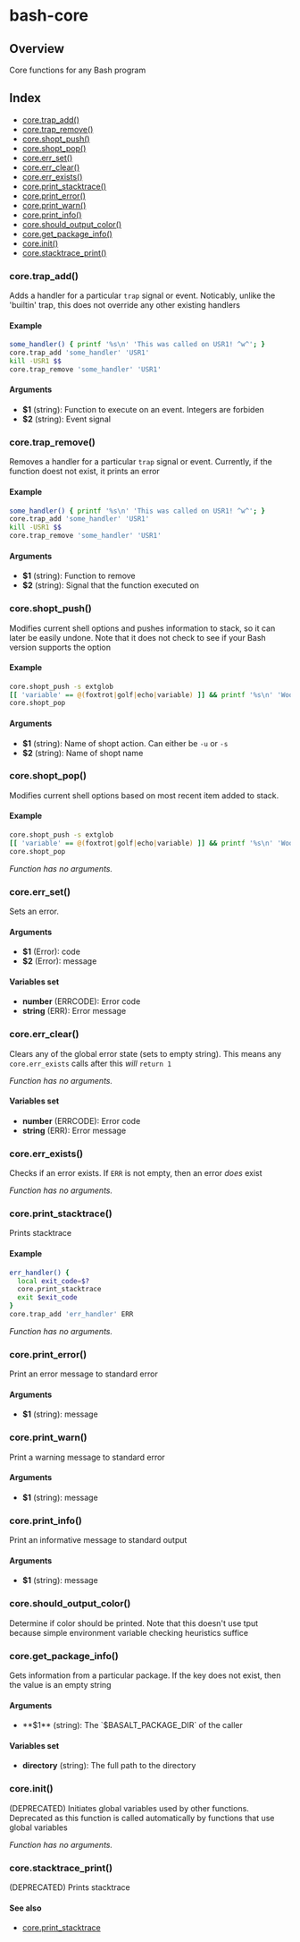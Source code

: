# bash-core

## Overview

Core functions for any Bash program

## Index

* [core.trap_add()](#coretrap_add)
* [core.trap_remove()](#coretrap_remove)
* [core.shopt_push()](#coreshopt_push)
* [core.shopt_pop()](#coreshopt_pop)
* [core.err_set()](#coreerr_set)
* [core.err_clear()](#coreerr_clear)
* [core.err_exists()](#coreerr_exists)
* [core.print_stacktrace()](#coreprint_stacktrace)
* [core.print_error()](#coreprint_error)
* [core.print_warn()](#coreprint_warn)
* [core.print_info()](#coreprint_info)
* [core.should_output_color()](#coreshould_output_color)
* [core.get_package_info()](#coreget_package_info)
* [core.init()](#coreinit)
* [core.stacktrace_print()](#corestacktrace_print)

### core.trap_add()

Adds a handler for a particular `trap` signal or event. Noticably,
unlike the 'builtin' trap, this does not override any other existing handlers

#### Example

```bash
some_handler() { printf '%s\n' 'This was called on USR1! ^w^'; }
core.trap_add 'some_handler' 'USR1'
kill -USR1 $$
core.trap_remove 'some_handler' 'USR1'
```

#### Arguments

* **$1** (string): Function to execute on an event. Integers are forbiden
* **$2** (string): Event signal

### core.trap_remove()

Removes a handler for a particular `trap` signal or event. Currently,
if the function doest not exist, it prints an error

#### Example

```bash
some_handler() { printf '%s\n' 'This was called on USR1! ^w^'; }
core.trap_add 'some_handler' 'USR1'
kill -USR1 $$
core.trap_remove 'some_handler' 'USR1'
```

#### Arguments

* **$1** (string): Function to remove
* **$2** (string): Signal that the function executed on

### core.shopt_push()

Modifies current shell options and pushes information to stack, so
it can later be easily undone. Note that it does not check to see if your Bash
version supports the option

#### Example

```bash
core.shopt_push -s extglob
[[ 'variable' == @(foxtrot|golf|echo|variable) ]] && printf '%s\n' 'Woof!'
core.shopt_pop
```

#### Arguments

* **$1** (string): Name of shopt action. Can either be `-u` or `-s`
* **$2** (string): Name of shopt name

### core.shopt_pop()

Modifies current shell options based on most recent item added to stack.

#### Example

```bash
core.shopt_push -s extglob
[[ 'variable' == @(foxtrot|golf|echo|variable) ]] && printf '%s\n' 'Woof!'
core.shopt_pop
```

_Function has no arguments._

### core.err_set()

Sets an error.

#### Arguments

* **$1** (Error): code
* **$2** (Error): message

#### Variables set

* **number** (ERRCODE): Error code
* **string** (ERR): Error message

### core.err_clear()

Clears any of the global error state (sets to empty string).
This means any `core.err_exists` calls after this _will_ `return 1`

_Function has no arguments._

#### Variables set

* **number** (ERRCODE): Error code
* **string** (ERR): Error message

### core.err_exists()

Checks if an error exists. If `ERR` is not empty, then an error
_does_ exist

_Function has no arguments._

### core.print_stacktrace()

Prints stacktrace

#### Example

```bash
err_handler() {
  local exit_code=$?
  core.print_stacktrace
  exit $exit_code
}
core.trap_add 'err_handler' ERR
```

_Function has no arguments._

### core.print_error()

Print an error message to standard error

#### Arguments

* **$1** (string): message

### core.print_warn()

Print a warning message to standard error

#### Arguments

* **$1** (string): message

### core.print_info()

Print an informative message to standard output

#### Arguments

* **$1** (string): message

### core.should_output_color()

Determine if color should be printed. Note that this doesn't
use tput because simple environment variable checking heuristics suffice

### core.get_package_info()

Gets information from a particular package. If the key does not exist, then the value
is an empty string

#### Arguments

* **$1** (string): The `$BASALT_PACKAGE_DIR` of the caller

#### Variables set

* **directory** (string): The full path to the directory

### core.init()

(DEPRECATED) Initiates global variables used by other functions. Deprecated as
this function is called automatically by functions that use global variables

_Function has no arguments._

### core.stacktrace_print()

(DEPRECATED) Prints stacktrace

#### See also

* [core.print_stacktrace](#coreprint_stacktrace)

